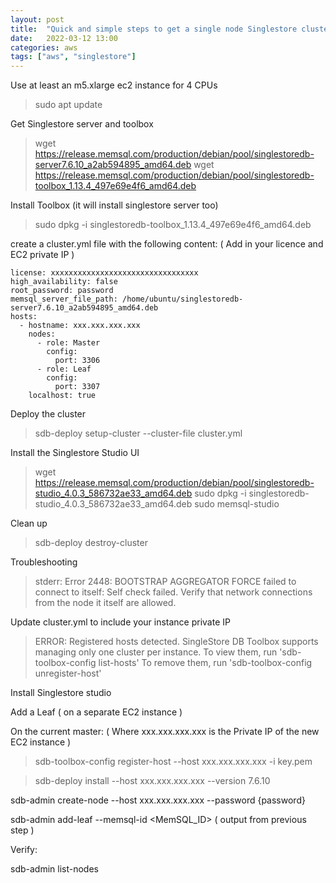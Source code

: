 ```yaml
---
layout: post
title:  "Quick and simple steps to get a single node Singlestore cluster running on AWS"
date:   2022-03-12 13:00
categories: aws
tags: ["aws", "singlestore"]
---
```


Use at least an m5.xlarge ec2 instance for 4 CPUs

> sudo apt update

Get Singlestore server and toolbox

> wget https://release.memsql.com/production/debian/pool/singlestoredb-server7.6.10_a2ab594895_amd64.deb
> wget https://release.memsql.com/production/debian/pool/singlestoredb-toolbox_1.13.4_497e69e4f6_amd64.deb

Install Toolbox (it will install singlestore server too)

> sudo dpkg -i singlestoredb-toolbox_1.13.4_497e69e4f6_amd64.deb

create a cluster.yml file with the following content: ( Add in your licence and EC2 private IP )

```
license: xxxxxxxxxxxxxxxxxxxxxxxxxxxxxxxxx
high_availability: false
root_password: password
memsql_server_file_path: /home/ubuntu/singlestoredb-server7.6.10_a2ab594895_amd64.deb
hosts:
  - hostname: xxx.xxx.xxx.xxx
    nodes:
      - role: Master
        config:
          port: 3306
      - role: Leaf
        config:
          port: 3307
    localhost: true
```

Deploy the cluster

> sdb-deploy setup-cluster --cluster-file cluster.yml

Install the Singlestore Studio UI

> wget https://release.memsql.com/production/debian/pool/singlestoredb-studio_4.0.3_586732ae33_amd64.deb
> sudo dpkg -i singlestoredb-studio_4.0.3_586732ae33_amd64.deb
> sudo memsql-studio

Clean up

> sdb-deploy destroy-cluster

Troubleshooting

> stderr: Error 2448: BOOTSTRAP AGGREGATOR FORCE failed to connect to itself: Self check failed. Verify that network connections from the node it itself are allowed.

Update cluster.yml to include your instance private IP

> ERROR: Registered hosts detected. SingleStore DB Toolbox supports managing only one cluster per instance. To view them, run 'sdb-toolbox-config list-hosts' To remove them, run 'sdb-toolbox-config unregister-host'

Install Singlestore studio

Add a Leaf ( on a separate EC2 instance )

On the current master: ( Where xxx.xxx.xxx.xxx is the Private IP of the new EC2 instance )

> sdb-toolbox-config register-host --host xxx.xxx.xxx.xxx -i key.pem

> sdb-deploy install --host xxx.xxx.xxx.xxx --version 7.6.10

sdb-admin create-node --host xxx.xxx.xxx.xxx --password {password}

sdb-admin add-leaf --memsql-id <MemSQL_ID> ( output from previous step )

Verify:

sdb-admin list-nodes
